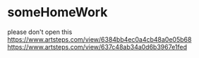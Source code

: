 # someHomeWork
please don't open this
https://www.artsteps.com/view/6384bb4ec0a4cb48a0e05b68
https://www.artsteps.com/view/637c48ab34a0d6b3967e1fed
